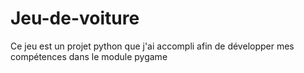 # Jeu-de-voiture
Ce jeu est un projet python que j'ai accompli afin de développer mes compétences dans le module pygame

